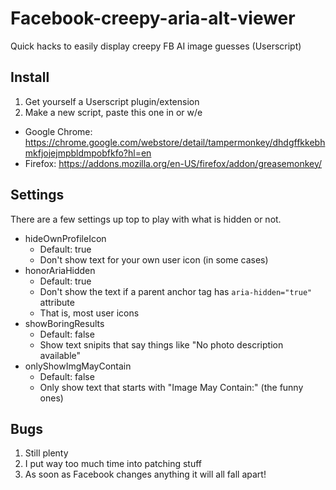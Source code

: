 # Facebook-creepy-aria-alt-viewer
Quick hacks to easily display creepy FB AI image guesses (Userscript)

## Install
1. Get yourself a Userscript plugin/extension
1. Make a new script, paste this one in or w/e

* Google Chrome: https://chrome.google.com/webstore/detail/tampermonkey/dhdgffkkebhmkfjojejmpbldmpobfkfo?hl=en
* Firefox: https://addons.mozilla.org/en-US/firefox/addon/greasemonkey/

## Settings
There are a few settings up top to play with what is hidden or not.

* hideOwnProfileIcon
  - Default: true
  - Don't show text for your own user icon (in some cases)
* honorAriaHidden
  - Default: true
  - Don't show the text if a parent anchor tag has `aria-hidden="true"` attribute
  - That is, most user icons
* showBoringResults
  - Default: false
  - Show text snipits that say things like "No photo description available"
* onlyShowImgMayContain
  - Default: false
  - Only show text that starts with "Image May Contain:" (the funny ones)

## Bugs
1. Still plenty
1. I put way too much time into patching stuff
1. As soon as Facebook changes anything it will all fall apart!
